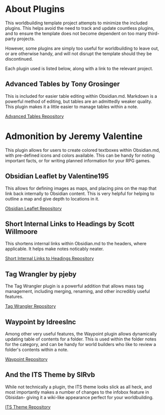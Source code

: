 # About Plugins

This worldbuilding template project attempts to minimize the included plugins. This helps avoid the need to track and update countless plugins, and to ensure the template does not become dependent on too many third-party projects.

However, some plugins are simply too useful for worldbuilding to leave out, or are otherwise handy, and will not disrupt the template should they be discontinued.

Each plugin used is listed below, along with a link to the relevant project.

## Advanced Tables by Tony Grosinger

This is included for easier table editing within Obsidian.md. Markdown is a powerful method of editing, but tables are an admittedly weaker quality. This plugin makes it a little easier to manage tables within a note.

[Advanced Tables Repository](https://github.com/tgrosinger/advanced-tables-obsidian)

# Admonition by Jeremy Valentine

This plugin allows for users to create colored textboxes within Obsidian.md, with pre-defined icons and colors available. This can be handy for noting important facts, or for writing planned information for your RPG games.

## Obsidian Leaflet by Valentine195

This allows for defining images as maps, and placing pins on the map that link back internally to Obsidian content. This is very helpful for helping to outline a map and give depth to locations in it.

[Obsidian Leaflet Repository](https://github.com/valentine195/obsidian-leaflet-plugin)

## Short Internal Links to Headings by Scott Willmoore

This shortens internal links within Obsidian.md to the headers, where applicable. It helps make notes noticably neater.

[Short Internal Links to Headings Repository](https://github.com/scottwillmoore/obsidian-short-internal-links-to-headings)

## Tag Wrangler by pjeby

The Tag Wrangler plugin is a powerful addition that allows mass tag management, including merging, renaming, and other incredibly useful features.

[Tag Wrangler Repository](https://github.com/pjeby/tag-wrangler)

## Waypoint by IdreesInc

Among other very useful features, the Waypoint plugin allows dynamically updating table of contents for a folder. This is used within the folder notes for the category, and can be handy for world builders who like to review a folder's contents within a note.

[Waypoint Repository](https://github.com/IdreesInc/Waypoint)

## And the ITS Theme by SlRvb

While not technically a plugin, the ITS theme looks slick as all heck, and most importantly makes a number of changes to the infobox feature in Obisidan- giving it a wiki-like appearance perfect for your worldbuilding.

[ITS Theme Repository](https://github.com/SlRvb/Obsidian--ITS-Theme)